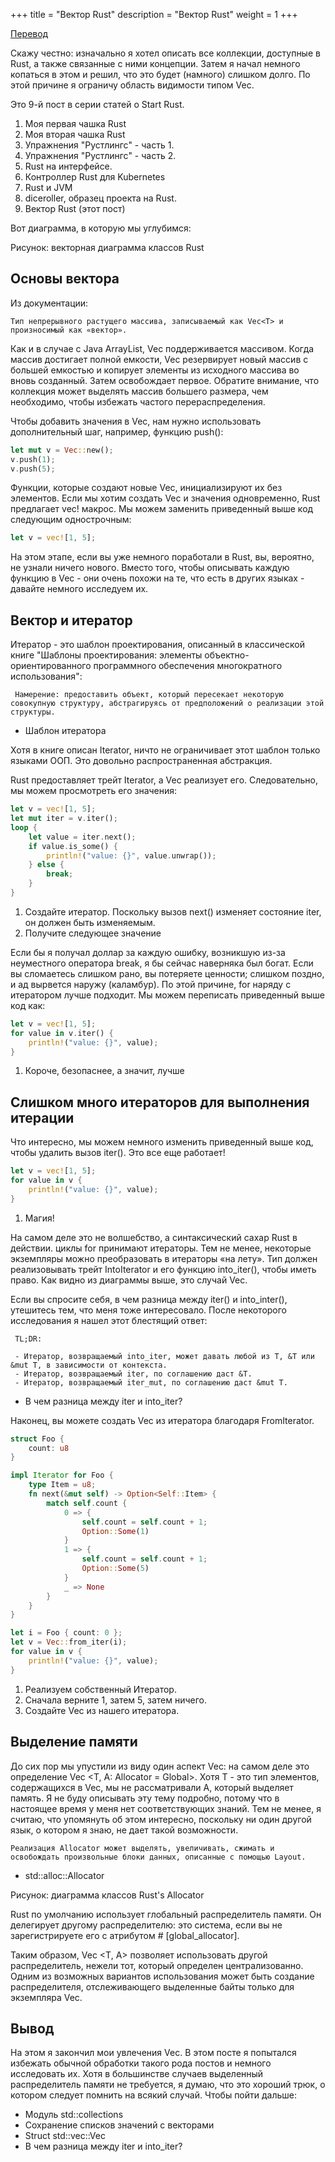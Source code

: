 +++
title = "Вектор Rust"
description = "Вектор Rust"
weight = 1
+++

[Перевод](https://blog.frankel.ch/start-rust/9/)

Скажу честно: изначально я хотел описать все коллекции, доступные в Rust, а также связанные с ними концепции. Затем я начал немного копаться в этом и решил, что это будет (намного) слишком долго. По этой причине я ограничу область видимости типом Vec.

Это 9-й пост в серии статей о Start Rust.

1. Моя первая чашка Rust
2. Моя вторая чашка Rust
3. Упражнения "Рустлингс" - часть 1.
4. Упражнения "Рустлингс" - часть 2.
5. Rust на интерфейсе.
6. Контроллер Rust для Kubernetes
7. Rust и JVM
8. diceroller, образец проекта на Rust.
9. Вектор Rust (этот пост)

Вот диаграмма, в которую мы углубимся:

Рисунок: векторная диаграмма классов Rust

## Основы вектора

Из документации:

    Тип непрерывного растущего массива, записываемый как Vec<T> и произносимый как «вектор».

Как и в случае с Java ArrayList, Vec поддерживается массивом. Когда массив достигает полной емкости, Vec резервирует новый массив с большей емкостью и копирует элементы из исходного массива во вновь созданный. Затем освобождает первое. Обратите внимание, что коллекция может выделять массив большего размера, чем необходимо, чтобы избежать частого перераспределения.

Чтобы добавить значения в Vec, нам нужно использовать дополнительный шаг, например, функцию push(): 

```rust
let mut v = Vec::new();
v.push(1);
v.push(5);
```

Функции, которые создают новые Vec, инициализируют их без элементов. Если мы хотим создать Vec и значения одновременно, Rust предлагает vec! макрос. Мы можем заменить приведенный выше код следующим однострочным: 

```rust
let v = vec![1, 5];
```

На этом этапе, если вы уже немного поработали в Rust, вы, вероятно, не узнали ничего нового. Вместо того, чтобы описывать каждую функцию в Vec - они очень похожи на те, что есть в других языках - давайте немного исследуем их.

## Вектор и итератор

Итератор - это шаблон проектирования, описанный в классической книге "Шаблоны проектирования: элементы объектно-ориентированного программного обеспечения многократного использования":

     Намерение: предоставить объект, который пересекает некоторую совокупную структуру, абстрагируясь от предположений о реализации этой структуры.

- Шаблон итератора

Хотя в книге описан Iterator, ничто не ограничивает этот шаблон только языками ООП. Это довольно распространенная абстракция.

Rust предоставляет трейт Iterator, а Vec реализует его. Следовательно, мы можем просмотреть его значения: 

```rust
let v = vec![1, 5];
let mut iter = v.iter();                       
loop {
    let value = iter.next();                   
    if value.is_some() {
        println!("value: {}", value.unwrap());
    } else {
        break;
    }
}
```

1. Создайте итератор. Поскольку вызов next() изменяет состояние iter, он должен быть изменяемым.
2. Получите следующее значение

Если бы я получал доллар за каждую ошибку, возникшую из-за неуместного оператора break, я бы сейчас наверняка был богат. Если вы сломаетесь слишком рано, вы потеряете ценности; слишком поздно, и ад вырвется наружу (каламбур). По этой причине, for наряду с итератором лучше подходит. Мы можем переписать приведенный выше код как: 

```rust
let v = vec![1, 5];
for value in v.iter() {                        
    println!("value: {}", value);
}
```

1. Короче, безопаснее, а значит, лучше

## Слишком много итераторов для выполнения итерации

Что интересно, мы можем немного изменить приведенный выше код, чтобы удалить вызов iter(). Это все еще работает! 

```rust
let v = vec![1, 5];
for value in v {                               
    println!("value: {}", value);
}
```

1. Магия!

На самом деле это не волшебство, а синтаксический сахар Rust в действии. циклы for принимают итераторы. Тем не менее, некоторые экземпляры можно преобразовать в итераторы «на лету». Тип должен реализовывать трейт IntoIterator и его функцию into_iter(), чтобы иметь право. Как видно из диаграммы выше, это случай Vec.

Если вы спросите себя, в чем разница между iter() и into_inter(), утешитесь тем, что меня тоже интересовало. После некоторого исследования я нашел этот блестящий ответ:

     TL;DR:

     - Итератор, возвращаемый into_iter, может давать любой из T, &T или &mut T, в зависимости от контекста.
     - Итератор, возвращаемый iter, по соглашению даст &T.
     - Итератор, возвращаемый iter_mut, по соглашению даст &mut T.

- В чем разница между iter и into_iter?

Наконец, вы можете создать Vec из итератора благодаря FromIterator. 

```rust
struct Foo {
    count: u8
}

impl Iterator for Foo {                           
    type Item = u8;
    fn next(&mut self) -> Option<Self::Item> {
        match self.count {
            0 => {
                self.count = self.count + 1;
                Option::Some(1)                   
            }
            1 => {
                self.count = self.count + 1;
                Option::Some(5)                   
            }
            _ => None                             
        }
    }
}

let i = Foo { count: 0 };
let v = Vec::from_iter(i);                        
for value in v {
    println!("value: {}", value);
}
```

1. Реализуем собственный Итератор.
2. Сначала верните 1, затем 5, затем ничего.
3. Создайте Vec из нашего итератора.

## Выделение памяти

До сих пор мы упустили из виду один аспект Vec: на самом деле это определение Vec <T, A: Allocator = Global>. Хотя T - это тип элементов, содержащихся в Vec, мы не рассматривали A, который выделяет память. Я не буду описывать эту тему подробно, потому что в настоящее время у меня нет соответствующих знаний. Тем не менее, я считаю, что упомянуть об этом интересно, поскольку ни один другой язык, о котором я знаю, не дает такой возможности.

    Реализация Allocator может выделять, увеличивать, сжимать и освобождать произвольные блоки данных, описанные с помощью Layout.

- std::alloc::Allocator

Рисунок: диаграмма классов Rust's Allocator

Rust по умолчанию использует глобальный распределитель памяти. Он делегирует другому распределителю: это система, если вы не зарегистрируете его с атрибутом # [global_allocator].

Таким образом, Vec <T, A> позволяет использовать другой распределитель, нежели тот, который определен централизованно. Одним из возможных вариантов использования может быть создание распределителя, отслеживающего выделенные байты только для экземпляра Vec.

## Вывод

На этом я закончил мои увлечения Vec. В этом посте я попытался избежать обычной обработки такого рода постов и немного исследовать их. Хотя в большинстве случаев выделенный распределитель памяти не требуется, я думаю, что это хороший трюк, о котором следует помнить на всякий случай.
Чтобы пойти дальше:

- Модуль std::collections
- Сохранение списков значений с векторами
- Struct std::vec::Vec
- В чем разница между iter и into_iter? 

